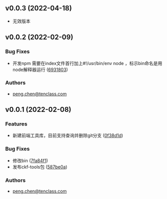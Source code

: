 ## v0.0.3 (2022-04-18)

* 无效版本
## v0.0.2 (2022-02-09)

### Bug Fixes
* 开发npm 需要在index文件首行加上#!/usr/bin/env node ，标示bin命名是用node解释器运行 ([6931803](https://github.com/Ckefan/ckf-tools/-/commit/6931803effc328913919183dd1bc5d5e794f60eb))


### Authors
* peng.chen@tenclass.com


## v0.0.1 (2022-02-08)

### Features
* 新建前端工具库，目前支持查询并删除git分支 ([0f38d1d](https://github.com/Ckefan/ckf-tools/-/commit/0f38d1dead6057933145f02e2ab4d579eb997335))


### Bug Fixes
* 修改bin ([7fa84f1](https://github.com/Ckefan/ckf-tools/-/commit/7fa84f19e3ec508109adb51231e38386853326ae))
* 发布ckf-tools包 ([587be0a](https://github.com/Ckefan/ckf-tools/-/commit/587be0ac99ad25782fb6d9167dd64e8147f6f413))


### Authors
* peng.chen@tenclass.com


